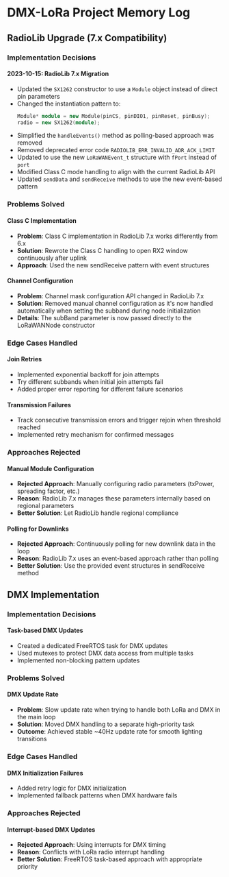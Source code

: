 # DMX-LoRa Project Memory Log

## RadioLib Upgrade (7.x Compatibility)

### Implementation Decisions

#### 2023-10-15: RadioLib 7.x Migration
- Updated the `SX1262` constructor to use a `Module` object instead of direct pin parameters
- Changed the instantiation pattern to:
  ```cpp
  Module* module = new Module(pinCS, pinDIO1, pinReset, pinBusy);
  radio = new SX1262(module);
  ```
- Simplified the `handleEvents()` method as polling-based approach was removed
- Removed deprecated error code `RADIOLIB_ERR_INVALID_ADR_ACK_LIMIT`
- Updated to use the new `LoRaWANEvent_t` structure with `fPort` instead of `port`
- Modified Class C mode handling to align with the current RadioLib API
- Updated `sendData` and `sendReceive` methods to use the new event-based pattern

### Problems Solved

#### Class C Implementation
- **Problem**: Class C implementation in RadioLib 7.x works differently from 6.x
- **Solution**: Rewrote the Class C handling to open RX2 window continuously after uplink
- **Approach**: Used the new sendReceive pattern with event structures

#### Channel Configuration
- **Problem**: Channel mask configuration API changed in RadioLib 7.x
- **Solution**: Removed manual channel configuration as it's now handled automatically when setting the subband during node initialization
- **Details**: The subBand parameter is now passed directly to the LoRaWANNode constructor

### Edge Cases Handled

#### Join Retries
- Implemented exponential backoff for join attempts
- Try different subbands when initial join attempts fail
- Added proper error reporting for different failure scenarios

#### Transmission Failures
- Track consecutive transmission errors and trigger rejoin when threshold reached
- Implemented retry mechanism for confirmed messages

### Approaches Rejected

#### Manual Module Configuration
- **Rejected Approach**: Manually configuring radio parameters (txPower, spreading factor, etc.)
- **Reason**: RadioLib 7.x manages these parameters internally based on regional parameters
- **Better Solution**: Let RadioLib handle regional compliance

#### Polling for Downlinks
- **Rejected Approach**: Continuously polling for new downlink data in the loop
- **Reason**: RadioLib 7.x uses an event-based approach rather than polling
- **Better Solution**: Use the provided event structures in sendReceive method

## DMX Implementation

### Implementation Decisions

#### Task-based DMX Updates
- Created a dedicated FreeRTOS task for DMX updates
- Used mutexes to protect DMX data access from multiple tasks
- Implemented non-blocking pattern updates

### Problems Solved

#### DMX Update Rate
- **Problem**: Slow update rate when trying to handle both LoRa and DMX in the main loop
- **Solution**: Moved DMX handling to a separate high-priority task
- **Outcome**: Achieved stable ~40Hz update rate for smooth lighting transitions

### Edge Cases Handled

#### DMX Initialization Failures
- Added retry logic for DMX initialization
- Implemented fallback patterns when DMX hardware fails

### Approaches Rejected

#### Interrupt-based DMX Updates
- **Rejected Approach**: Using interrupts for DMX timing
- **Reason**: Conflicts with LoRa radio interrupt handling
- **Better Solution**: FreeRTOS task-based approach with appropriate priority 